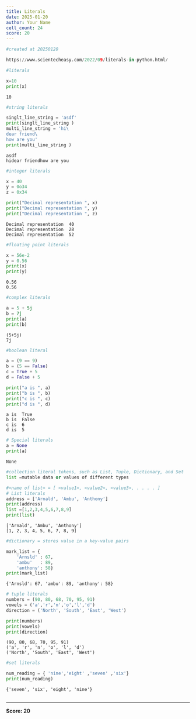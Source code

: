 ```yaml
---
title: Literals
date: 2025-01-20
author: Your Name
cell_count: 24
score: 20
---
```


```python
#created at 20250120
```


```python
https://www.scientecheasy.com/2022/09/literals-in-python.html/
```


```python
#literals
```


```python
x=10
print(x)

```

    10



```python
#string literals
```


```python
singlt_line_string = 'asdf'
print(singlt_line_string )
multi_line_string = 'hi\
dear friend\
how are you'
print(multi_line_string )
```

    asdf
    hidear friendhow are you



```python
#integer literals
```


```python
x = 40
y = 0o34
z = 0x34
```


```python
print("Decimal representation ", x)
print("Decimal representation ", y)
print("Decimal representation ", z) 

```

    Decimal representation  40
    Decimal representation  28
    Decimal representation  52



```python
#floating point literals
```


```python
x = 56e-2
y = 0.56
print(x)
print(y)

```

    0.56
    0.56



```python
#complex literals
```


```python
a = 5 + 5j
b = 7j
print(a)
print(b)

```

    (5+5j)
    7j



```python
#boolean literal
```


```python
a = (9 == 9)
b = (5 == False)
c = True + 5
d = False + 5 

print("a is ", a)
print("b is ", b)
print("c is ", c)
print("d is ", d)

```

    a is  True
    b is  False
    c is  6
    d is  5



```python
# Special literals
a = None
print(a) 

```

    None



```python
#collection literal tokens, such as List, Tuple, Dictionary, and Set
list =mutable data or values of different types
```


```python
#<name of list> = [ <value1>, <value2>, <value3>, . . . . ]
# List literals
address = ['Arnald', 'Ambu', 'Anthony']
print(address)
list =[1,2,3,4,5,6,7,8,9]
print(list)

```

    ['Arnald', 'Ambu', 'Anthony']
    [1, 2, 3, 4, 5, 6, 7, 8, 9]



```python
#dictionary = stores value in a key-value pairs
```


```python
mark_list = { 
    'Arnsld' : 67,
    'ambu'   : 89,
    'anthony': 58}
print(mark_list)

```

    {'Arnsld': 67, 'ambu': 89, 'anthony': 58}



```python
# tuple literals
numbers = (90, 80, 68, 70, 95, 91)
vowels = ('a','r','n','o','l','d')
direction = ('North', 'South', 'East', 'West')

print(numbers)
print(vowels)
print(direction)

```

    (90, 80, 68, 70, 95, 91)
    ('a', 'r', 'n', 'o', 'l', 'd')
    ('North', 'South', 'East', 'West')



```python
#set literals
```


```python
num_reading = { 'nine','eight' ,'seven' ,'six'}
print(num_reading)
```

    {'seven', 'six', 'eight', 'nine'}



```python

```


---
**Score: 20**